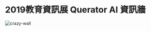 # 2019教育資訊展 Querator AI 資訊牆
![crazy-wall](https://raw.githubusercontent.com/p208p2002/crazy-wall/master/crazy-wall.jpg)
